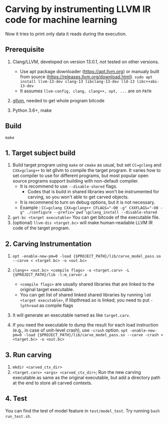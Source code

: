 # Carving by instrumenting LLVM IR code for machine learning

Now it tries to print only data it reads during the execution.

## Prerequisite

1. Clang/LLVM, developed on version 13.0.1, not tested on other versions.
    * Use apt package downloader (https://apt.llvm.org) or manualy built from source (https://releases.llvm.org/download.html).
    `sudo apt install llvm-13-dev clang-13 libclang-13-dev lld-13 libc++abi-13-dev`
    * It assumes `llvm-config, clang, clang++, opt, ...` are on `PATH`

2. [gllvm](https://github.com/SRI-CSL/gllvm), needed to get whole program bitcode

3. Python 3.6+, make

## Build
  `make`

## 1. Target subject build

1. Build target program using `make` or `cmake` as usual, but set `CC=gclang` and `CXX=gclang++` to let gllvm to compile the target program. It varies how to set compiler to use for different programs, but most popular open source programs support building with non-default compiler.
    * It is recommend to use `--disable-shared` flags.
        * Codes that is build in shared libraries won't be instrumented for carving, so you won't able to get carved objects.
    * It is recommend to turn on debug options, but it is not necessary.
    * Example : ``CC=gclang CXX=gclang++ CFLAGS="-O0 -g" CXXFLAGS="-O0 -g" ./configure --prefix=`pwd`\gclang_install --disable-shared``
2. `get-bc <target executable>` You can get bitcode of the executable file.
3. (optional) `llvm-dis <target.bc>` will make human-readable LLVM IR code of the target program.

## 2. Carving Instrumentation

1. `opt -enable-new-pm=0 -load {$PROJECT_PATH}/lib/carve_model_pass.so --carve < <target.bc> -o <out.bc>`

2. `clang++ <out.bc> <compile flags> -o <target.carv> -L {$PROJECT_PATH}/lib -l:m_carver.a`
    * `<compile flags>` are usually shared libraries that are linked to the original target executable.
    * You can get list of shared linked shared libraries by running `ldd <target executable>`, if libpthread.so is linked, you need to put `-lpthread` as compile flags

3. It will generate an executable named as like `target.carv`.

4. If you need the executable to dump the result for each load instruction (e.g., in case of unit-level crash),
use `-crash` option.
`opt -enable-new-pm=0 -load {$PROJECT_PATH}/lib/carve_model_pass.so --carve -crash < <target.bc> -o <out.bc>`

## 3. Run carving

1. `mkdir <carved_ctx_dir>`
2. `<target.carv> <args> <carved_ctx_dir>`; Run the new carving executable as same as the original executable, but add a directory path at the end to store all carved contexts.


## 4. Test

You can find the test of model feature in `test/model_test`.
Try running `bash run_test.sh`.